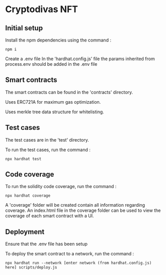 # Cryptodivas NFT

## Initial setup

Install the npm dependencies using the command :
```
npm i
```
Create a .env file
In the 'hardhat.config.js' file the params inherited from process.env should be added in the .env file


## Smart contracts

The smart contracts can be found in the 'contracts' directory.

Uses ERC721A for maximum gas optimization.

Uses merkle tree data structure for whitelisting.


## Test cases

The test cases are in the 'test' directory.

To run the test cases, run the command :

```
npx hardhat test
```

## Code coverage

To run the solidity code coverage, run the command :

```
npx hardhat coverage
```

A 'coverage' folder will be created contain all information regarding coverage.
An index.html file in the coverage folder can be used to view the coverage of each smart contract with a UI.

## Deployment

Ensure that the .env file has been setup

To deploy the smart contract to a network, run the command :

```
npx hardhat run --network [enter network (from hardhat.config.js) here] scripts/deploy.js
```